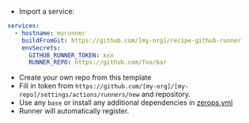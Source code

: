 - Import a service:
```yaml
services:
  - hostname: myrunner
    buildFromGit: https://github.com/[my-org]/recipe-github-runner
    envSecrets:
      GITHUB_RUNNER_TOKEN: xxx
      RUNNER_REPO: https://github.com/foo/bar
```
- Create your own repo from this template
- Fill in token from `https://github.com/[my-org]/[my-repo]/settings/actions/runners/new` and repository.
- Use any `base` or install any additional dependencies in [zerops.yml](https://github.com/zeropsio/recipe-github-runner/blob/main/zerops.yml#L4)
- Runner will automatically register.
